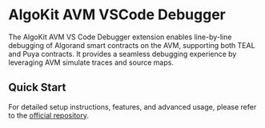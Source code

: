 # AlgoKit AVM VSCode Debugger

The AlgoKit AVM VS Code Debugger extension enables line-by-line debugging of Algorand smart contracts on the AVM, supporting both TEAL and Puya contracts. It provides a seamless debugging experience by leveraging AVM simulate traces and source maps.

## Quick Start

For detailed setup instructions, features, and advanced usage, please refer to the [official repository](https://github.com/algorandfoundation/algokit-avm-vscode-debugger).
